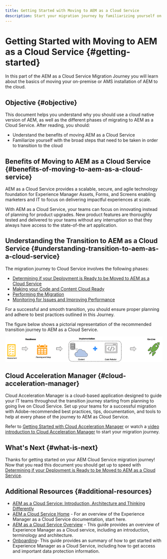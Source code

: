 ```yaml
---
title: Getting Started with Moving to AEM as a Cloud Service
description: Start your migration journey by familiarizing yourself on the basics of moving to AEM as a Cloud Service
---
```

# Getting Started with Moving to AEM as a Cloud Service {#getting-started}

In this part of the AEM as a Cloud Service Migration Journey you will learn about the basics of moving your on-premise or AMS installation of AEM to the cloud.

## Objective {#objective}

This document helps you understand why you should use a cloud native version of AEM, as well as the different phases of migrating to AEM as a Cloud Service. After reading, you should:

* Understand the benefits of moving AEM as a Cloud Service
* Familiarize yourself with the broad steps that need to be taken in order to transition to the cloud

## Benefits of Moving to AEM as a Cloud Service {#benefits-of-moving-to-aem-as-a-cloud-service}

AEM as a Cloud Service provides a scalable, secure, and agile technology foundation for Experience Manager Assets, Forms, and Screens enabling marketers and IT to focus on delivering impactful experiences at scale.

With AEM as a Cloud Service, your teams can focus on innovating instead of planning for product upgrades. New product features are thoroughly tested and delivered to your teams without any interruption so that they always have access to the state-of-the art application.

## Understanding the Transition to AEM as a Cloud Service {#understanding-transition-to-aem-as-a-cloud-service}

The migration journey to Cloud Service involves the following phases:

* [Determining if your Deployment is Ready to be Moved to AEM as a Cloud Service](/help/journey-migration/readiness.md)
* [Making your Code and Content Cloud Ready](/help/journey-migration/making-your-code-and-content-cloud-ready.md)
* [Performing the Migration](/help/journey-migration/performing-migration.md)
* [Monitoring for Issues and Improving Performance](/help/journey-migration/monitor-and-improve.md)

For a successful and smooth transition, you should ensure proper planning and adhere to best practices outlined in this Journey.

The figure below shows a pictorial representation of the recommended transition journey to AEM as a Cloud Service.

![image](/help/move-to-cloud-service/assets/move-aemcloud-process.png)


## Cloud Acceleration Manager {#cloud-acceleration-manager}

<!-- Alexandru: Temporarily comment this out. See if any contextual linking can be applied to the new journey structure.

>[!CONTEXTUALHELP]
>id="aemcloud_cam_overview"
>title="About Cloud Acceleration Manager"
>abstract="Cloud Acceleration Manager is a cloud-based application designed to guide your IT teams throughout the transition journey starting from planning to going live on Cloud Service."
>additional-url="https://experienceleague.adobe.com/docs/experience-manager-cloud-service/moving/home.html#aem-moving-to-aem-guide" text="Moving to AEM as a Cloud Service"
>additional-url="https://experienceleague.adobe.com/docs/experience-manager-cloud-service/sites/sites-cloud-changes.html" text="Notable Changes to AEM Sites as a Cloud Service" -->

Cloud Acceleration Manager is a cloud-based application designed to guide your IT teams throughout the transition journey starting from planning to going live on Cloud Service. Set up your teams for a successful migration with Adobe-recommended best practices, tips, documentation, and tools to help at every phase of the journey to AEM as Cloud Service.

Refer to [Getting Started with Cloud Acceleration Manager](https://experienceleague.adobe.com/docs/experience-manager-cloud-service/moving/cloud-acceleration-manager/using-cam/getting-started-cam.html?lang=en) or watch a [video introduction to Cloud Acceleration Manager](https://experienceleague.adobe.com/?launch=ExperienceManager-A-1-2021.1.migration&recommended=ExperienceManager-A-1-2021.1.migration&lang=en#dashboard/learning) to start your migration journey. 

## What's Next {#what-is-next}

Thanks for getting started on your AEM Cloud Service migration journey! Now that you read this document you should get up to speed with [Determining if your Deployment is Ready to be Moved to AEM as a Cloud Service](/help/journey-migration/readiness.md).

## Additional Resources {#additional-resources}

* [AEM as a Cloud Service: Introduction, Architecture and Thinking Differently](https://experienceleague.adobe.com/?launch=ExperienceManager-D-1-2021.1.migration&recommended=ExperienceManager-D-1-2021.1.migration&lang=en#dashboard/learning)
* [AEM a Cloud Service Home](/help/landing/home.md) - For an overview of the Experience Manager as a Cloud Service documentation, start here.
* [AEM as a Cloud Service Overview](/help/overview/home.md) - This guide provides an overview of Experience Manager as a Cloud service, including an introduction, terminology and architecture.
* [Onboarding](/help/onboarding/home.md)- This guide provides an summary of how to get started with Experience Manager as a Cloud Service, including how to get access and important data protection information.